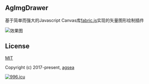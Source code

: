 ## AgImgDrawer

基于简单而强大的Javascript Canvas库[fabric.js](http://fabricjs.com/)实现的矢量图形绘制插件

![效果图](https://images.gitee.com/uploads/images/2018/0805/222227_a74010c8_1692306.jpeg "screenshot.jpg")


## License

[MIT](http://opensource.org/licenses/MIT)

Copyright (c) 2017-present, [agsea](https://github.com/agsea)

[![996.icu](https://img.shields.io/badge/link-996.icu-red.svg)](https://996.icu)

